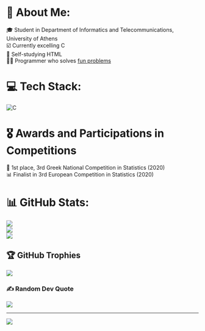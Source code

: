 <!-- crstalle's personal biography -->
# 💫 About Me:
🎓 Student in Department of Informatics and Telecommunications, University of Athens<br>
☑️ Currently excelling C <br/>
🧠 Self-studying HTML <br/>
🧑‍💻 Programmer who solves [fun problems](https://github.com/crstalle/Fun-Problems) <br/>

# 💻 Tech Stack:
![C](https://img.shields.io/badge/c-%2300599C.svg?style=plastic&logo=c&logoColor=white) <br/>

# 🎖️ Awards and Participations in Competitions
🥇 1st place, 3rd Greek National Competition in Statistics (2020) <br/>
📊 Finalist in 3rd European Competition in Statistics (2020) <br/>

# 📊 GitHub Stats:
![](https://github-readme-stats.vercel.app/api?username=crstalle&theme=midnight-purple&hide_border=false&include_all_commits=false&count_private=false)<br/>
![](https://github-readme-streak-stats.herokuapp.com/?user=crstalle&theme=midnight-purple&hide_border=false)<br/>
![](https://github-readme-stats.vercel.app/api/top-langs/?username=crstalle&theme=midnight-purple&hide_border=false&include_all_commits=false&count_private=false&layout=compact) <br/>


## 🏆 GitHub Trophies
![](https://github-profile-trophy.vercel.app/?username=crstalle&theme=discord&no-frame=false&no-bg=true&margin-w=4) <br/>


### ✍️ Random Dev Quote
![](https://quotes-github-readme.vercel.app/api?type=horizontal&theme=radical) 

---
[![](https://visitcount.itsvg.in/api?id=crstalle&icon=5&color=6)](https://visitcount.itsvg.in)

<!-- Proudly created with GPRM ( https://gprm.itsvg.in ) -->

